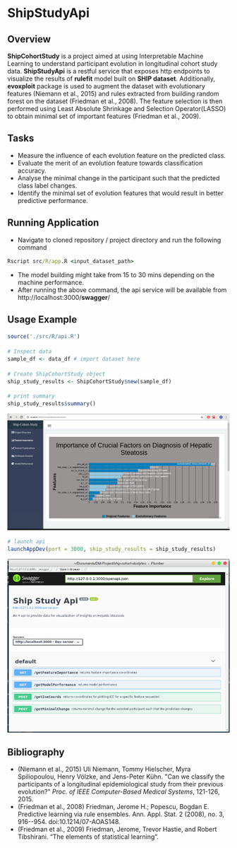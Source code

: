 # ShipStudyApi

## Overview

**ShipCohortStudy** is a project aimed at using Interpretable Machine Learning to understand participant evolution in longitudinal cohort study data. **ShipStudyApi** is a restful service that exposes http endpoints to visualize the results of **rulefit** model built on **SHIP dataset**. Additionally, **evoxploit** package is used to augment the dataset with evolutionary features (Niemann et al., 2015) and rules extracted from building random forest on the dataset (Friedman et al., 2008). The feature selection is then performed using Least Absolute Shrinkage and Selection Operator(LASSO) to obtain minimal set of important features (Friedman et al., 2009). 

## Tasks

* Measure the influence of each evolution feature on the predicted class.
* Evaluate the merit of an evolution feature towards classification accuracy.
* Analyse the minimal change in the participant such that the predicted class label changes. 
* Identify the minimal set of evolution features that would result in better predictive performance.

## Running Application

 - Navigate to cloned repository / project directory and run the following command
```cmd
Rscript src/R/app.R <input_dataset_path>
```
 - The model building might take from 15 to 30 mins depending on the machine performance. 
 - After running the above command, the api service will be available from http://localhost:3000/__swagger__/

## Usage Example

```r
source('./src/R/api.R')

# Inspect data
sample_df <- data_df # import dataset here

# Create ShipCohortStudy object
ship_study_results <- ShipCohortStudy$new(sample_df)

# print summary
ship_study_results$summary()
```

![Feature-Importance](src/docs/images/feature-importance-plot.png)

```r
# launch api
launchAppDev(port = 3000, ship_study_results = ship_study_results)
```

![Ship-Study-Api](src/docs/images/ship-study-api.png)

## Bibliography

- (Niemann et al., 2015) Uli Niemann, Tommy Hielscher, Myra Spiliopoulou, 
Henry Völzke, and Jens-Peter Kühn. "Can we classify the participants of a 
longitudinal epidemiological study from their previous evolution?" 
_Proc. of IEEE Computer-Based Medical Systems_, 121-126, 2015. 
- (Friedman et al., 2008) Friedman, Jerome H.; Popescu, Bogdan E. Predictive learning via rule ensembles. Ann. Appl. Stat. 2 (2008), no. 3, 916--954. doi:10.1214/07-AOAS148.
- (Friedman et al., 2009) Friedman, Jerome, Trevor Hastie, and Robert Tibshirani. “The elements of statistical learning”. 
